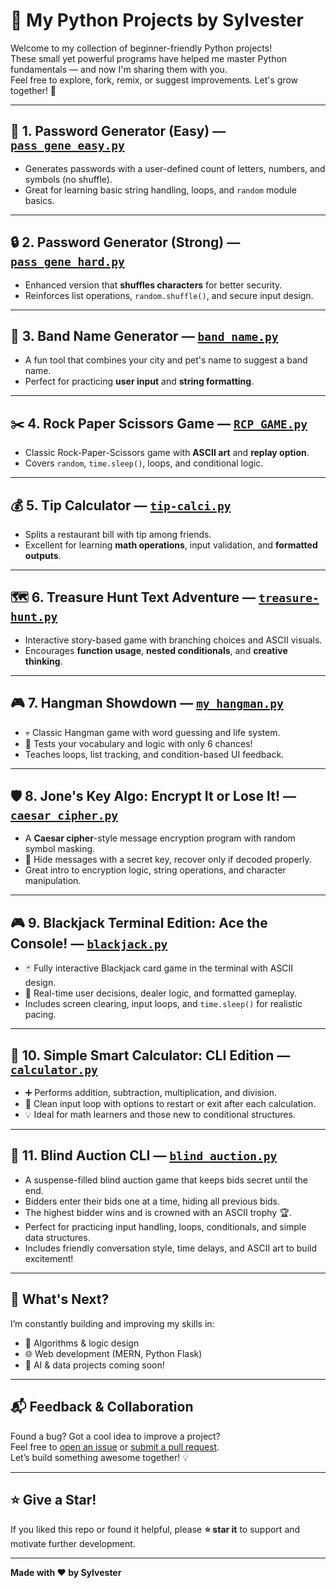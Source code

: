 # 🐍 My Python Projects by Sylvester

Welcome to my collection of beginner-friendly Python projects!  
These small yet powerful programs have helped me master Python fundamentals — and now I'm sharing them with you.  
Feel free to explore, fork, remix, or suggest improvements. Let's grow together! 🚀

---

## 🔐 1. Password Generator (Easy) — [`pass_gene_easy.py`](./python_projects/pass_gene_easy.py)

- Generates passwords with a user-defined count of letters, numbers, and symbols (no shuffle).
- Great for learning basic string handling, loops, and `random` module basics.

---

## 🔒 2. Password Generator (Strong) — [`pass_gene_hard.py`](./python_projects/pass_gene_hard.py)

- Enhanced version that **shuffles characters** for better security.
- Reinforces list operations, `random.shuffle()`, and secure input design.

---

## 🧠 3. Band Name Generator — [`band_name.py`](./python_projects/band_name.py)

- A fun tool that combines your city and pet's name to suggest a band name.
- Perfect for practicing **user input** and **string formatting**.

---

## ✂️ 4. Rock Paper Scissors Game — [`RCP_GAME.py`](./python_projects/RCP_GAME.py)

- Classic Rock-Paper-Scissors game with **ASCII art** and **replay option**.
- Covers `random`, `time.sleep()`, loops, and conditional logic.

---

## 💰 5. Tip Calculator — [`tip-calci.py`](./python_projects/tip-calci.py)

- Splits a restaurant bill with tip among friends.
- Excellent for learning **math operations**, input validation, and **formatted outputs**.

---

## 🗺️ 6. Treasure Hunt Text Adventure — [`treasure-hunt.py`](./python_projects/treasure-hunt.py)

- Interactive story-based game with branching choices and ASCII visuals.
- Encourages **function usage**, **nested conditionals**, and **creative thinking**.

---

## 🎮 7. Hangman Showdown — [`my_hangman.py`](./python_projects/my_hangman.py)

- 💀 Classic Hangman game with word guessing and life system.
- 🧠 Tests your vocabulary and logic with only 6 chances!
- Teaches loops, list tracking, and condition-based UI feedback.

---

## 🛡️ 8. Jone's Key Algo: Encrypt It or Lose It! — [`caesar_cipher.py`](./python_projects/caesar_cipher.py)

- A **Caesar cipher**-style message encryption program with random symbol masking.
- 🔐 Hide messages with a secret key, recover only if decoded properly.
- Great intro to encryption logic, string operations, and character manipulation.

---

## 🎮 9. Blackjack Terminal Edition: Ace the Console! — [`blackjack.py`](./python_projects/blackjack.py)

- 🃏 Fully interactive Blackjack card game in the terminal with ASCII design.
- 🔢 Real-time user decisions, dealer logic, and formatted gameplay.
- Includes screen clearing, input loops, and `time.sleep()` for realistic pacing.

---

## 🧮 10. Simple Smart Calculator: CLI Edition — [`calculator.py`](./python_projects/calculator.py)

- ➕ Performs addition, subtraction, multiplication, and division.
- 🔁 Clean input loop with options to restart or exit after each calculation.
- 💡 Ideal for math learners and those new to conditional structures.

---

## 🔐 11. Blind Auction CLI — [`blind_auction.py`](./python_projects/blind_auction.py)

- A suspense-filled blind auction game that keeps bids secret until the end.
- Bidders enter their bids one at a time, hiding all previous bids.
- The highest bidder wins and is crowned with an ASCII trophy 🏆.
- Perfect for practicing input handling, loops, conditionals, and simple data structures.
- Includes friendly conversation style, time delays, and ASCII art to build excitement!

---

## 📌 What's Next?

I’m constantly building and improving my skills in:
- 🧠 Algorithms & logic design
- 🌐 Web development (MERN, Python Flask)
- 🤖 AI & data projects coming soon!

---

## 📬 Feedback & Collaboration

Found a bug? Got a cool idea to improve a project?  
Feel free to [open an issue](https://github.com/your-username/python_projects/issues) or [submit a pull request](https://github.com/your-username/python_projects/pulls).  
Let’s build something awesome together! 💡

---

## ⭐ Give a Star!

If you liked this repo or found it helpful, please **⭐ star it** to support and motivate further development.

---

**Made with ❤️ by Sylvester**

